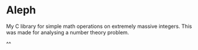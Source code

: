 # Aleph

My C library for simple math operations on extremely massive integers.
This was made for analysing a number theory problem.

^^
